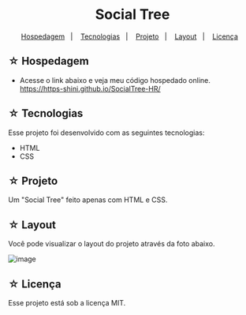 <h1 align="center">Social Tree</h1>

<p align="center">
  <a href="#-hospedagem">Hospedagem</a>&nbsp;&nbsp;&nbsp;|&nbsp;&nbsp;&nbsp;
  <a href="#-tecnologias">Tecnologias</a>&nbsp;&nbsp;&nbsp;|&nbsp;&nbsp;&nbsp;
  <a href="#-projeto">Projeto</a>&nbsp;&nbsp;&nbsp;|&nbsp;&nbsp;&nbsp;
  <a href="#-layout">Layout</a>&nbsp;&nbsp;&nbsp;|&nbsp;&nbsp;&nbsp;
  <a href="#-licença">Licença</a>&nbsp;&nbsp;&nbsp;
</p>

## ☆ Hospedagem

- Acesse o link abaixo e veja meu código hospedado online.<br>
https://https-shini.github.io/SocialTree-HR/

## ☆ Tecnologias

Esse projeto foi desenvolvido com as seguintes tecnologias:
- HTML
- CSS

## ☆ Projeto

Um "Social Tree" feito apenas com HTML e CSS.

## ☆ Layout

Você pode visualizar o layout do projeto através da foto abaixo.<br>

![image](https://user-images.githubusercontent.com/100307080/233769825-8043d673-cd28-47ef-b9dd-e123f413a628.png)

## ☆ Licença

Esse projeto está sob a licença MIT.
